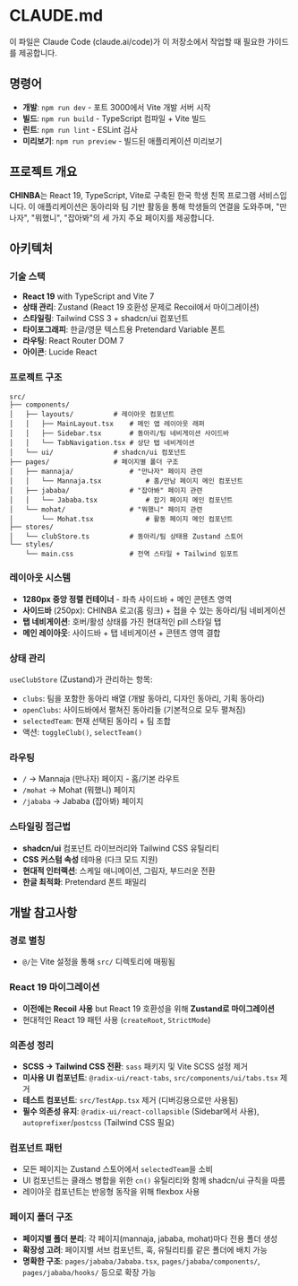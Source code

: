 # CLAUDE.md

이 파일은 Claude Code (claude.ai/code)가 이 저장소에서 작업할 때 필요한 가이드를 제공합니다.

## 명령어

- **개발**: `npm run dev` - 포트 3000에서 Vite 개발 서버 시작
- **빌드**: `npm run build` - TypeScript 컴파일 + Vite 빌드
- **린트**: `npm run lint` - ESLint 검사
- **미리보기**: `npm run preview` - 빌드된 애플리케이션 미리보기

## 프로젝트 개요

**CHINBA**는 React 19, TypeScript, Vite로 구축된 한국 학생 친목 프로그램 서비스입니다. 이 애플리케이션은 동아리와 팀 기반 활동을 통해 학생들의 연결을 도와주며, "만나자", "뭐했니", "잡아봐"의 세 가지 주요 페이지를 제공합니다.

## 아키텍처

### 기술 스택
- **React 19** with TypeScript and Vite 7
- **상태 관리**: Zustand (React 19 호환성 문제로 Recoil에서 마이그레이션)
- **스타일링**: Tailwind CSS 3 + shadcn/ui 컴포넌트
- **타이포그래피**: 한글/영문 텍스트용 Pretendard Variable 폰트
- **라우팅**: React Router DOM 7
- **아이콘**: Lucide React

### 프로젝트 구조
```
src/
├── components/
│   ├── layouts/          # 레이아웃 컴포넌트
│   │   ├── MainLayout.tsx    # 메인 앱 레이아웃 래퍼
│   │   ├── Sidebar.tsx       # 동아리/팀 네비게이션 사이드바
│   │   └── TabNavigation.tsx # 상단 탭 네비게이션
│   └── ui/               # shadcn/ui 컴포넌트
├── pages/                # 페이지별 폴더 구조
│   ├── mannaja/              # "만나자" 페이지 관련
│   │   └── Mannaja.tsx           # 홈/만남 페이지 메인 컴포넌트
│   ├── jababa/               # "잡아봐" 페이지 관련
│   │   └── Jababa.tsx            # 잡기 페이지 메인 컴포넌트
│   └── mohat/                # "뭐했니" 페이지 관련
│       └── Mohat.tsx             # 활동 페이지 메인 컴포넌트
├── stores/
│   └── clubStore.ts          # 동아리/팀 상태용 Zustand 스토어
└── styles/
    └── main.css              # 전역 스타일 + Tailwind 임포트
```

### 레이아웃 시스템
- **1280px 중앙 정렬 컨테이너** - 좌측 사이드바 + 메인 콘텐츠 영역
- **사이드바** (250px): CHINBA 로고(홈 링크) + 접을 수 있는 동아리/팀 네비게이션
- **탭 네비게이션**: 호버/활성 상태를 가진 현대적인 pill 스타일 탭
- **메인 레이아웃**: 사이드바 + 탭 네비게이션 + 콘텐츠 영역 결합

### 상태 관리
`useClubStore` (Zustand)가 관리하는 항목:
- `clubs`: 팀을 포함한 동아리 배열 (개발 동아리, 디자인 동아리, 기획 동아리)
- `openClubs`: 사이드바에서 펼쳐진 동아리들 (기본적으로 모두 펼쳐짐)
- `selectedTeam`: 현재 선택된 동아리 + 팀 조합
- 액션: `toggleClub()`, `selectTeam()`

### 라우팅
- `/` → Mannaja (만나자) 페이지 - 홈/기본 라우트
- `/mohat` → Mohat (뭐했니) 페이지
- `/jababa` → Jababa (잡아봐) 페이지

### 스타일링 접근법
- **shadcn/ui** 컴포넌트 라이브러리와 Tailwind CSS 유틸리티
- **CSS 커스텀 속성** 테마용 (다크 모드 지원)
- **현대적 인터랙션**: 스케일 애니메이션, 그림자, 부드러운 전환
- **한글 최적화**: Pretendard 폰트 패밀리

## 개발 참고사항

### 경로 별칭
- `@/`는 Vite 설정을 통해 `src/` 디렉토리에 매핑됨

### React 19 마이그레이션
- **이전에는 Recoil 사용** but React 19 호환성을 위해 **Zustand로 마이그레이션**
- 현대적인 React 19 패턴 사용 (`createRoot`, `StrictMode`)

### 의존성 정리
- **SCSS → Tailwind CSS 전환**: `sass` 패키지 및 Vite SCSS 설정 제거
- **미사용 UI 컴포넌트**: `@radix-ui/react-tabs`, `src/components/ui/tabs.tsx` 제거
- **테스트 컴포넌트**: `src/TestApp.tsx` 제거 (디버깅용으로만 사용됨)
- **필수 의존성 유지**: `@radix-ui/react-collapsible` (Sidebar에서 사용), `autoprefixer`/`postcss` (Tailwind CSS 필요)

### 컴포넌트 패턴
- 모든 페이지는 Zustand 스토어에서 `selectedTeam`을 소비
- UI 컴포넌트는 클래스 병합을 위한 `cn()` 유틸리티와 함께 shadcn/ui 규칙을 따름
- 레이아웃 컴포넌트는 반응형 동작을 위해 flexbox 사용

### 페이지 폴더 구조
- **페이지별 폴더 분리**: 각 페이지(mannaja, jababa, mohat)마다 전용 폴더 생성
- **확장성 고려**: 페이지별 서브 컴포넌트, 훅, 유틸리티를 같은 폴더에 배치 가능
- **명확한 구조**: `pages/jababa/Jababa.tsx`, `pages/jababa/components/`, `pages/jababa/hooks/` 등으로 확장 가능